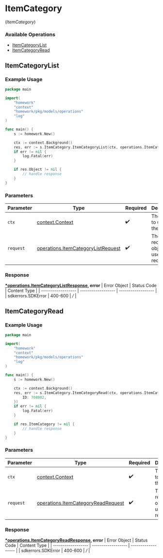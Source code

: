 # ItemCategory
(*ItemCategory*)

### Available Operations

* [ItemCategoryList](#itemcategorylist)
* [ItemCategoryRead](#itemcategoryread)

## ItemCategoryList

### Example Usage

```go
package main

import(
	"homework"
	"context"
	"homework/pkg/models/operations"
	"log"
)

func main() {
    s := homework.New()

    ctx := context.Background()
    res, err := s.ItemCategory.ItemCategoryList(ctx, operations.ItemCategoryListRequest{})
    if err != nil {
        log.Fatal(err)
    }

    if res.Object != nil {
        // handle response
    }
}
```

### Parameters

| Parameter                                                                                    | Type                                                                                         | Required                                                                                     | Description                                                                                  |
| -------------------------------------------------------------------------------------------- | -------------------------------------------------------------------------------------------- | -------------------------------------------------------------------------------------------- | -------------------------------------------------------------------------------------------- |
| `ctx`                                                                                        | [context.Context](https://pkg.go.dev/context#Context)                                        | :heavy_check_mark:                                                                           | The context to use for the request.                                                          |
| `request`                                                                                    | [operations.ItemCategoryListRequest](../../pkg/models/operations/itemcategorylistrequest.md) | :heavy_check_mark:                                                                           | The request object to use for the request.                                                   |


### Response

**[*operations.ItemCategoryListResponse](../../pkg/models/operations/itemcategorylistresponse.md), error**
| Error Object       | Status Code        | Content Type       |
| ------------------ | ------------------ | ------------------ |
| sdkerrors.SDKError | 400-600            | */*                |

## ItemCategoryRead

### Example Usage

```go
package main

import(
	"homework"
	"context"
	"homework/pkg/models/operations"
	"log"
)

func main() {
    s := homework.New()

    ctx := context.Background()
    res, err := s.ItemCategory.ItemCategoryRead(ctx, operations.ItemCategoryReadRequest{
        ID: 708802,
    })
    if err != nil {
        log.Fatal(err)
    }

    if res.ItemCategory != nil {
        // handle response
    }
}
```

### Parameters

| Parameter                                                                                    | Type                                                                                         | Required                                                                                     | Description                                                                                  |
| -------------------------------------------------------------------------------------------- | -------------------------------------------------------------------------------------------- | -------------------------------------------------------------------------------------------- | -------------------------------------------------------------------------------------------- |
| `ctx`                                                                                        | [context.Context](https://pkg.go.dev/context#Context)                                        | :heavy_check_mark:                                                                           | The context to use for the request.                                                          |
| `request`                                                                                    | [operations.ItemCategoryReadRequest](../../pkg/models/operations/itemcategoryreadrequest.md) | :heavy_check_mark:                                                                           | The request object to use for the request.                                                   |


### Response

**[*operations.ItemCategoryReadResponse](../../pkg/models/operations/itemcategoryreadresponse.md), error**
| Error Object       | Status Code        | Content Type       |
| ------------------ | ------------------ | ------------------ |
| sdkerrors.SDKError | 400-600            | */*                |
